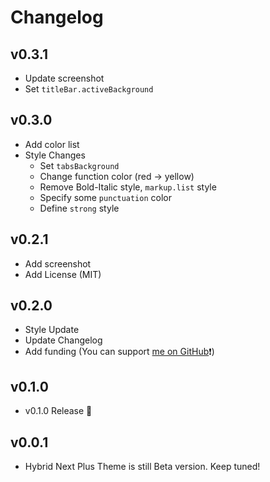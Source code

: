 # Changelog

## v0.3.1

- Update screenshot
- Set `titleBar.activeBackground`

## v0.3.0

- Add color list
- Style Changes
  - Set `tabsBackground`
  - Change function color (red → yellow)
  - Remove Bold-Italic style, `markup.list` style
  - Specify some `punctuation` color
  - Define `strong` style

## v0.2.1

- Add screenshot
- Add License (MIT)

## v0.2.0

- Style Update
- Update Changelog
- Add funding (You can support [me on GitHub](https://github.com/toshimaru)❗️)

## v0.1.0

- v0.1.0 Release 🎉

## v0.0.1

- Hybrid Next Plus Theme is still Beta version. Keep tuned!
